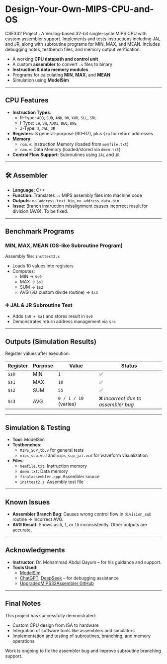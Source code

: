 # Design-Your-Own-MIPS-CPU-and-OS

CSE332 Project : A Verilog-based 32-bit single-cycle MIPS CPU with custom assembler support. Implements and tests instructions including JAL and JR, along with subroutine programs for MIN, MAX, and MEAN. Includes debugging notes, testbench files, and memory output verification.

- A working **CPU datapath and control unit**
- A custom **assembler** to convert `.s` files to binary
- **Instruction & data memory modules**
- Programs for calculating **MIN**, **MAX**, and **MEAN**
- Simulation using **ModelSim**

---

## CPU Features

- **Instruction Types**:
  - R-Type: `ADD`, `SUB`, `AND`, `OR`, `XOR`, `SLL`, `SRL`
  - I-Type: `LW`, `SW`, `ADDI`, `BEQ`, `BNE`
  - J-Type: `J`, `JAL`, `JR`
- **Registers**: 8 general-purpose (R0–R7), plus `$ra` for return addresses
- **Memory**:
  - `rom.v`: Instruction Memory (loaded from `memfile.txt`)
  - `ram.v`: Data Memory (loaded/stored via `dmem.txt`)
- **Control Flow Support**: Subroutines using `JAL` and `JR`

---

## 🛠️ Assembler

- **Language**: C++
- **Function**: Translates `.s` MIPS assembly files into machine code
- **Outputs**: `no_address.text.bin`, `no_address.data.bin`
- **Issue**: Branch instruction misalignment causes incorrect result for division (AVG). To be fixed.

---

## Benchmark Programs

### MIN, MAX, MEAN (OS-like Subroutine Program)

Assembly file: `insttest2.s`

- Loads 10 values into registers
- Computes:
  - MIN → `$s0`
  - MAX → `$s1`
  - SUM → `$s2`
  - AVG (via custom divide routine) → `$s3`

### ➕ JAL & JR Subroutine Test

- Adds `$a0 + $a1` and stores result in `$v0`
- Demonstrates return address management via `$ra`

---

## Outputs (Simulation Results)

Register values after execution:

| Register | Purpose | Value                 | Status                              |
| -------- | ------- | --------------------- | ----------------------------------- |
| `$s0`    | MIN     | `1`                   | ✅                                  |
| `$s1`    | MAX     | `10`                  | ✅                                  |
| `$s2`    | SUM     | `55`                  | ✅                                  |
| `$s3`    | AVG     | `0 / 1 / 10` (varies) | ❌ _Incorrect due to assembler bug_ |

---

## Simulation & Testing

- **Tool**: ModelSim
- **Testbenches**:
  - `MIPS_SCP_tb.v` for general tests
  - `mips_scp.vcd` and `mips_scp_jal.vcd` for waveform visualization
- **Files**:
  - `memfile.txt`: Instruction memory
  - `dmem.txt`: Data memory
  - `finalassembler.cpp`: Assembler source
  - `insttest2.s`: Assembly test file

---

## Known Issues

- **Assembler Branch Bug**: Causes wrong control flow in `division_sub` routine → Incorrect AVG.
- **AVG Result**: Shows as `0`, `1`, or `10` inconsistently. Other outputs are accurate.

---

## Acknowledgments

- **Instructor**: Dr. Mohammad Abdul Qayum – for his guidance and support.
- **Tools Used**:
  - [ModelSim](https://www.intel.com/content/www/us/en/software/programmable/quartus-prime/model-sim.html)
  - [ChatGPT](https://chat.openai.com), [DeepSeek](https://www.deepseek.com) – for debugging assistance
  - [UpgradedMIPS32Assembler GitHub](https://github.com/RoySRC/UpgradedMIPS32Assembler.git)

---

## Final Notes

This project has successfully demonstrated:

- Custom CPU design from ISA to hardware
- Integration of software tools like assemblers and simulators
- Implementation and testing of subroutines, branching, and memory operations

Work is ongoing to fix the assembler bug and improve subroutine branching support.
